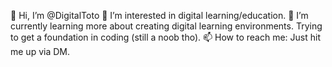 👋 Hi, I’m @DigitalToto
👀 I’m interested in digital learning/education. 
🌱 I’m currently learning more about creating digital learning environments. Trying to get a foundation in coding (still a noob tho).
📫 How to reach me: Just hit me up via DM.

<!---
DigitalToto/DigitalToto is a ✨ special ✨ repository because its `README.md` (this file) appears on your GitHub profile.
You can click the Preview link to take a look at your changes.
--->
